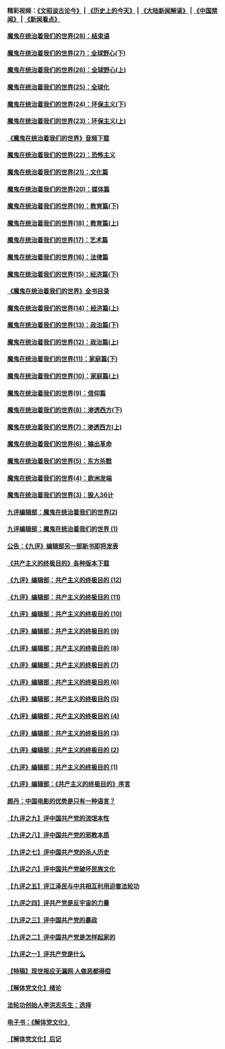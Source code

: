 #### 精彩视频：[《文昭谈古论今》](http://45.32.25.56/wenzhao) | [《历史上的今天》](http://45.32.25.56/today-in-history) | [《大陆新闻解读》](http://45.32.25.56/ntdtv-comedy) | [《中国禁闻》](http://45.32.25.56/ntdtv-news) | [《新闻看点》](http://45.32.25.56/news-insight) 

 #### [魔鬼在统治着我们的世界(28)：结束语](../pages/nsc422/n10936246.md?t=02051231) 

#### [魔鬼在统治着我们的世界(27)：全球野心(下)](../pages/nsc422/n10928319.md?t=02051231) 

#### [魔鬼在统治着我们的世界(26)：全球野心(上)](../pages/nsc422/n10900318.md?t=02051231) 

#### [魔鬼在统治着我们的世界(25)：全球化](../pages/nsc422/n10788205.md?t=02051231) 

#### [魔鬼在统治着我们的世界(24)：环保主义(下)](../pages/nsc422/n10695307.md?t=02051231) 

#### [魔鬼在统治着我们的世界(23)：环保主义(上)](../pages/nsc422/n10688613.md?t=02051231) 

#### [《魔鬼在统治着我们的世界》音频下载](../pages/nsc422/n10635553.md?t=02051231) 

#### [魔鬼在统治着我们的世界(22)：恐怖主义](../pages/nsc422/n10614727.md?t=02051231) 

#### [魔鬼在统治着我们的世界(21)：文化篇](../pages/nsc422/n10597706.md?t=02051231) 

#### [魔鬼在统治着我们的世界(20)：媒体篇](../pages/nsc422/n10586579.md?t=02051231) 

#### [魔鬼在统治着我们的世界(19)：教育篇(下)](../pages/nsc422/n10564808.md?t=02051231) 

#### [魔鬼在统治着我们的世界(18)：教育篇(上)](../pages/nsc422/n10526970.md?t=02051231) 

#### [魔鬼在统治着我们的世界(17)：艺术篇](../pages/nsc422/n10499093.md?t=02051231) 

#### [魔鬼在统治着我们的世界(16)：法律篇](../pages/nsc422/n10485969.md?t=02051231) 

#### [魔鬼在统治着我们的世界(15)：经济篇(下)](../pages/nsc422/n10469975.md?t=02051231) 

#### [《魔鬼在统治着我们的世界》全书目录](../pages/nsc422/n10464261.md?t=02051231) 

#### [魔鬼在统治着我们的世界(14)：经济篇(上)](../pages/nsc422/n10457370.md?t=02051231) 

#### [魔鬼在统治着我们的世界(13)：政治篇(下)](../pages/nsc422/n10448270.md?t=02051231) 

#### [魔鬼在统治着我们的世界(12)：政治篇(上)](../pages/nsc422/n10444576.md?t=02051231) 

#### [魔鬼在统治着我们的世界(11)：家庭篇(下)](../pages/nsc422/n10440961.md?t=02051231) 

#### [魔鬼在统治着我们的世界(10)：家庭篇(上)](../pages/nsc422/n10435448.md?t=02051231) 

#### [魔鬼在统治着我们的世界(9)：信仰篇](../pages/nsc422/n10432159.md?t=02051231) 

#### [魔鬼在统治着我们的世界(8)：渗透西方(下)](../pages/nsc422/n10429603.md?t=02051231) 

#### [魔鬼在统治着我们的世界(7)：渗透西方(上)](../pages/nsc422/n10426013.md?t=02051231) 

#### [魔鬼在统治着我们的世界(6)：输出革命](../pages/nsc422/n10421536.md?t=02051231) 

#### [魔鬼在统治着我们的世界(5)：东方杀戮](../pages/nsc422/n10417707.md?t=02051231) 

#### [魔鬼在统治着我们的世界(4)：欧洲发端](../pages/nsc422/n10414890.md?t=02051231) 

#### [魔鬼在统治着我们的世界(3)：毁人36计](../pages/nsc422/n10411583.md?t=02051231) 

#### [九评编辑部：魔鬼在统治着我们的世界(2)](../pages/nsc422/n10410036.md?t=02051231) 

#### [九评编辑部：魔鬼在统治着我们的世界 (1)](../pages/nsc422/n10406825.md?t=02051231) 

#### [公告：《九评》编辑部另一部新书即将发表](../pages/nsc422/n10405104.md?t=02051231) 

#### [《共产主义的终极目的》各种版本下载](../pages/nsc422/n10022138.md?t=02051231) 

#### [《九评》编辑部：共产主义的终极目的 (12)](../pages/nsc422/n9933272.md?t=02051231) 

#### [《九评》编辑部：共产主义的终极目的 (11)](../pages/nsc422/n9924973.md?t=02051231) 

#### [《九评》编辑部：共产主义的终极目的 (10)](../pages/nsc422/n9920883.md?t=02051231) 

#### [《九评》编辑部：共产主义的终极目的 (9)](../pages/nsc422/n9916363.md?t=02051231) 

#### [《九评》编辑部：共产主义的终极目的 (8)](../pages/nsc422/n9912488.md?t=02051231) 

#### [《九评》编辑部：共产主义的终极目的 (7)](../pages/nsc422/n9901176.md?t=02051231) 

#### [《九评》编辑部：共产主义的终极目的 (6)](../pages/nsc422/n9899359.md?t=02051231) 

#### [《九评》编辑部：共产主义的终极目的 (5)](../pages/nsc422/n9893174.md?t=02051231) 

#### [《九评》编辑部：共产主义的终极目的 (4)](../pages/nsc422/n9891246.md?t=02051231) 

#### [《九评》编辑部：共产主义的终极目的 (3)](../pages/nsc422/n9879879.md?t=02051231) 

#### [《九评》编辑部：共产主义的终极目的 (2)](../pages/nsc422/n9876205.md?t=02051231) 

#### [《九评》编辑部：共产主义的终极目的 (1)](../pages/nsc422/n9865857.md?t=02051231) 

#### [《九评》编辑部：《共产主义的终极目的》序言](../pages/nsc422/n9862666.md?t=02051231) 

#### [颜丹：中国电影的优势是只有一种语言？](../pages/nsc422/n9583062.md?t=02051231) 

#### [【九评之九】评中国共产党的流氓本性](../pages/nsc422/n737542.md?t=02051231) 

#### [【九评之八】评中国共产党的邪教本质](../pages/nsc422/n735942.md?t=02051231) 

#### [【九评之七】评中国共产党的杀人历史](../pages/nsc422/n733806.md?t=02051231) 

#### [【九评之六】评中国共产党破坏民族文化](../pages/nsc422/n731667.md?t=02051231) 

#### [【九评之五】评江泽民与中共相互利用迫害法轮功](../pages/nsc422/n730058.md?t=02051231) 

#### [【九评之四】评共产党是反宇宙的力量](../pages/nsc422/n727814.md?t=02051231) 

#### [【九评之三】评中国共产党的暴政](../pages/nsc422/n725597.md?t=02051231) 

#### [【九评之二】评中国共产党是怎样起家的](../pages/nsc422/n723946.md?t=02051231) 

#### [【九评之一】评共产党是什么](../pages/nsc422/n722529.md?t=02051231) 

#### [【特稿】现世报应无漏网 人做恶都得偿](../pages/nsc422/n4215167.md?t=02051231) 

#### [【解体党文化】绪论](../pages/nsc422/n1449356.md?t=02051231) 

#### [法轮功创始人李洪志先生：选择](../pages/nsc422/n3580738.md?t=02051231) 

#### [电子书：《解体党文化》](../pages/nsc422/n1573484.md?t=02051231) 

#### [【解体党文化】后记](../pages/nsc422/n1531999.md?t=02051231) 

